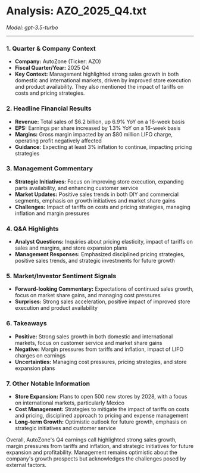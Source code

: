 # Analysis: AZO_2025_Q4.txt

*Model: gpt-3.5-turbo*

---

### 1. Quarter & Company Context
- **Company:** AutoZone (Ticker: AZO)
- **Fiscal Quarter/Year:** 2025 Q4
- **Key Context:** Management highlighted strong sales growth in both domestic and international markets, driven by improved store execution and product availability. They also mentioned the impact of tariffs on costs and pricing strategies.

### 2. Headline Financial Results
- **Revenue:** Total sales of $6.2 billion, up 6.9% YoY on a 16-week basis
- **EPS:** Earnings per share increased by 1.3% YoY on a 16-week basis
- **Margins:** Gross margin impacted by an $80 million LIFO charge, operating profit negatively affected
- **Guidance:** Expecting at least 3% inflation to continue, impacting pricing strategies

### 3. Management Commentary
- **Strategic Initiatives:** Focus on improving store execution, expanding parts availability, and enhancing customer service
- **Market Updates:** Positive sales trends in both DIY and commercial segments, emphasis on growth initiatives and market share gains
- **Challenges:** Impact of tariffs on costs and pricing strategies, managing inflation and margin pressures

### 4. Q&A Highlights
- **Analyst Questions:** Inquiries about pricing elasticity, impact of tariffs on sales and margins, and store expansion plans
- **Management Responses:** Emphasized disciplined pricing strategies, positive sales trends, and strategic investments for future growth

### 5. Market/Investor Sentiment Signals
- **Forward-looking Commentary:** Expectations of continued sales growth, focus on market share gains, and managing cost pressures
- **Surprises:** Strong sales acceleration, positive impact of improved store execution and product availability

### 6. Takeaways
- **Positive:** Strong sales growth in both domestic and international markets, focus on customer service and market share gains
- **Negative:** Margin pressures from tariffs and inflation, impact of LIFO charges on earnings
- **Uncertainties:** Managing cost pressures, pricing strategies, and store expansion plans

### 7. Other Notable Information
- **Store Expansion:** Plans to open 500 new stores by 2028, with a focus on international markets, particularly Mexico
- **Cost Management:** Strategies to mitigate the impact of tariffs on costs and pricing, disciplined approach to pricing and expense management
- **Long-term Growth:** Optimistic outlook for future growth, emphasis on strategic initiatives and customer service

Overall, AutoZone's Q4 earnings call highlighted strong sales growth, margin pressures from tariffs and inflation, and strategic initiatives for future expansion and profitability. Management remains optimistic about the company's growth prospects but acknowledges the challenges posed by external factors.